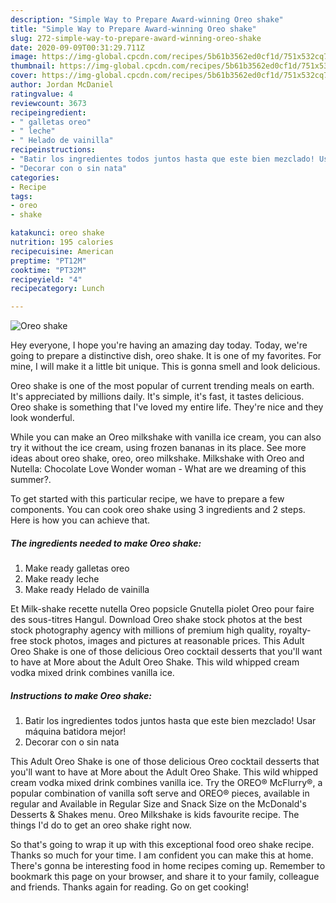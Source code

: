 ```yaml
---
description: "Simple Way to Prepare Award-winning Oreo shake"
title: "Simple Way to Prepare Award-winning Oreo shake"
slug: 272-simple-way-to-prepare-award-winning-oreo-shake
date: 2020-09-09T00:31:29.711Z
image: https://img-global.cpcdn.com/recipes/5b61b3562ed0cf1d/751x532cq70/oreo-shake-foto-principal.jpg
thumbnail: https://img-global.cpcdn.com/recipes/5b61b3562ed0cf1d/751x532cq70/oreo-shake-foto-principal.jpg
cover: https://img-global.cpcdn.com/recipes/5b61b3562ed0cf1d/751x532cq70/oreo-shake-foto-principal.jpg
author: Jordan McDaniel
ratingvalue: 4
reviewcount: 3673
recipeingredient:
- " galletas oreo"
- " leche"
- " Helado de vainilla"
recipeinstructions:
- "Batir los ingredientes todos juntos hasta que este bien mezclado! Usar máquina batidora mejor!"
- "Decorar con o sin nata"
categories:
- Recipe
tags:
- oreo
- shake

katakunci: oreo shake 
nutrition: 195 calories
recipecuisine: American
preptime: "PT12M"
cooktime: "PT32M"
recipeyield: "4"
recipecategory: Lunch

---
```



![Oreo shake](https://img-global.cpcdn.com/recipes/5b61b3562ed0cf1d/751x532cq70/oreo-shake-foto-principal.jpg)

Hey everyone, I hope you're having an amazing day today. Today, we're going to prepare a distinctive dish, oreo shake. It is one of my favorites. For mine, I will make it a little bit unique. This is gonna smell and look delicious.

Oreo shake is one of the most popular of current trending meals on earth. It's appreciated by millions daily. It's simple, it's fast, it tastes delicious. Oreo shake is something that I've loved my entire life. They're nice and they look wonderful.

While you can make an Oreo milkshake with vanilla ice cream, you can also try it without the ice cream, using frozen bananas in its place. See more ideas about oreo shake, oreo, oreo milkshake. Milkshake with Oreo and Nutella: Chocolate Love Wonder woman - What are we dreaming of this summer?.


To get started with this particular recipe, we have to prepare a few components. You can cook oreo shake using 3 ingredients and 2 steps. Here is how you can achieve that.

<!--inarticleads1-->

##### The ingredients needed to make Oreo shake:

1. Make ready  galletas oreo
1. Make ready  leche
1. Make ready  Helado de vainilla


Et Milk-shake recette nutella Oreo popsicle Gnutella piolet Oreo pour faire des sous-titres Hangul. Download Oreo shake stock photos at the best stock photography agency with millions of premium high quality, royalty-free stock photos, images and pictures at reasonable prices. This Adult Oreo Shake is one of those delicious Oreo cocktail desserts that you&#39;ll want to have at More about the Adult Oreo Shake. This wild whipped cream vodka mixed drink combines vanilla ice. 

<!--inarticleads2-->

##### Instructions to make Oreo shake:

1. Batir los ingredientes todos juntos hasta que este bien mezclado! Usar máquina batidora mejor!
1. Decorar con o sin nata


This Adult Oreo Shake is one of those delicious Oreo cocktail desserts that you&#39;ll want to have at More about the Adult Oreo Shake. This wild whipped cream vodka mixed drink combines vanilla ice. Try the OREO® McFlurry®, a popular combination of vanilla soft serve and OREO® pieces, available in regular and Available in Regular Size and Snack Size on the McDonald&#39;s Desserts &amp; Shakes menu. Oreo Milkshake is kids favourite recipe. The things I&#39;d do to get an oreo shake right now. 

So that's going to wrap it up with this exceptional food oreo shake recipe. Thanks so much for your time. I am confident you can make this at home. There's gonna be interesting food in home recipes coming up. Remember to bookmark this page on your browser, and share it to your family, colleague and friends. Thanks again for reading. Go on get cooking!
